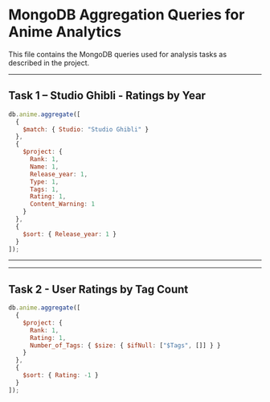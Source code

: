 # MongoDB Aggregation Queries for Anime Analytics

This file contains the MongoDB queries used for analysis tasks as described in the project.

---

## Task 1 – Studio Ghibli - Ratings by Year

```javascript
db.anime.aggregate([
  {
    $match: { Studio: "Studio Ghibli" }
  },
  {
    $project: {
      Rank: 1,
      Name: 1,
      Release_year: 1,
      Type: 1,
      Tags: 1,
      Rating: 1,
      Content_Warning: 1
    }
  },
  {
    $sort: { Release_year: 1 }
  }
]);
```

---

---

## Task 2 - User Ratings by Tag Count

```javascript
db.anime.aggregate([
  {
    $project: {
      Rank: 1,
      Rating: 1,
      Number_of_Tags: { $size: { $ifNull: ["$Tags", []] } }
    }
  },
  {
    $sort: { Rating: -1 }
  }
]);
```